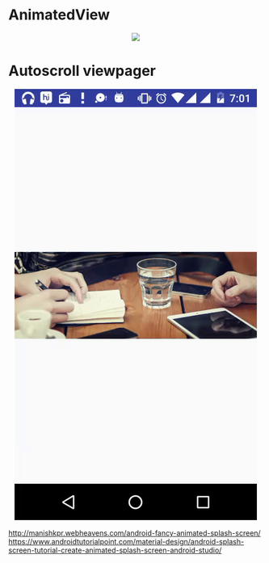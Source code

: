 # AnimatedView

<p align="center">
  <img src="https://github.com/himangipatel/AnimatedView/blob/master/ezgif-1-22212d7311.gif"/>
</p>

# Autoscroll viewpager

<p align="center">
  <img src="https://github.com/himangipatel/AnimatedView/blob/master/ezgif-2-a674b4ee01.gif"/>
</p>


http://manishkpr.webheavens.com/android-fancy-animated-splash-screen/
https://www.androidtutorialpoint.com/material-design/android-splash-screen-tutorial-create-animated-splash-screen-android-studio/

